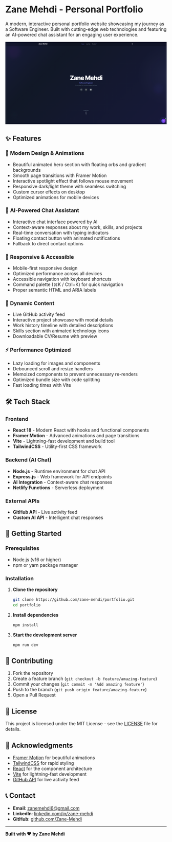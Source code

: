 # Zane Mehdi - Personal Portfolio

A modern, interactive personal portfolio website showcasing my journey as a Software Engineer. Built with cutting-edge web technologies and featuring an AI-powered chat assistant for an engaging user experience.

![Portfolio Preview](public/main.png)

## ✨ Features

### 🎨 **Modern Design & Animations**
- Beautiful animated hero section with floating orbs and gradient backgrounds
- Smooth page transitions with Framer Motion
- Interactive spotlight effect that follows mouse movement
- Responsive dark/light theme with seamless switching
- Custom cursor effects on desktop
- Optimized animations for mobile devices

### 🤖 **AI-Powered Chat Assistant**
- Interactive chat interface powered by AI
- Context-aware responses about my work, skills, and projects
- Real-time conversation with typing indicators
- Floating contact button with animated notifications
- Fallback to direct contact options

### 📱 **Responsive & Accessible**
- Mobile-first responsive design
- Optimized performance across all devices
- Accessible navigation with keyboard shortcuts
- Command palette (⌘K / Ctrl+K) for quick navigation
- Proper semantic HTML and ARIA labels

### 🚀 **Dynamic Content**
- Live GitHub activity feed
- Interactive project showcase with modal details
- Work history timeline with detailed descriptions
- Skills section with animated technology icons
- Downloadable CV/Resume with preview

### ⚡ **Performance Optimized**
- Lazy loading for images and components
- Debounced scroll and resize handlers
- Memoized components to prevent unnecessary re-renders
- Optimized bundle size with code splitting
- Fast loading times with Vite

## 🛠️ Tech Stack

### Frontend
- **React 18** - Modern React with hooks and functional components
- **Framer Motion** - Advanced animations and page transitions
- **Vite** - Lightning-fast development and build tool
- **TailwindCSS** - Utility-first CSS framework

### Backend (AI Chat)
- **Node.js** - Runtime environment for chat API
- **Express.js** - Web framework for API endpoints
- **AI Integration** - Context-aware chat responses
- **Netlify Functions** - Serverless deployment

### External APIs
- **GitHub API** - Live activity feed
- **Custom AI API** - Intelligent chat responses

## 🚀 Getting Started

### Prerequisites
- Node.js (v16 or higher)
- npm or yarn package manager

### Installation

1. **Clone the repository**
   ```bash
   git clone https://github.com/zane-mehdi/portfolio.git
   cd portfolio
   ```

2. **Install dependencies**
   ```bash
   npm install
   ```
   
3. **Start the development server**
   ```bash
   npm run dev
   ```
## 🤝 Contributing

1. Fork the repository
2. Create a feature branch (`git checkout -b feature/amazing-feature`)
3. Commit your changes (`git commit -m 'Add amazing feature'`)
4. Push to the branch (`git push origin feature/amazing-feature`)
5. Open a Pull Request

## 📄 License

This project is licensed under the MIT License - see the [LICENSE](LICENSE) file for details.

## 🙏 Acknowledgments

- [Framer Motion](https://www.framer.com/motion/) for beautiful animations
- [TailwindCSS](https://tailwindcss.com/) for rapid styling
- [React](https://reactjs.org/) for the component architecture
- [Vite](https://vitejs.dev/) for lightning-fast development
- [GitHub API](https://docs.github.com/en/rest) for live activity feed

## 📞 Contact

- **Email**: zanemehdi6@gmail.com
- **LinkedIn**: [linkedin.com/in/zane-mehdi](https://www.linkedin.com/in/zane-mehdi/)
- **GitHub**: [github.com/Zane-Mehdi](https://github.com/Zane-Mehdi)

---

**Built with ❤️ by Zane Mehdi**